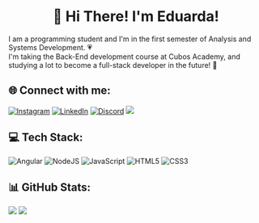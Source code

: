 <h1 align="center">🌸 Hi There! I'm Eduarda!</h1>
I am a programming student and I'm in the first semester of Analysis and Systems Development. 💗<br>I'm taking the Back-End development course at Cubos Academy, and studying a lot to become a full-stack developer in the future! 🚀


## 🌐 Connect with me:

[![Instagram](https://img.shields.io/badge/Instagram-%23E4405F.svg?logo=Instagram&logoColor=white)](https://instagram.com/dudsamon) [![LinkedIn](https://img.shields.io/badge/LinkedIn-%230077B5.svg?logo=linkedin&logoColor=white)](https://linkedin.com/in/eduardaamon)
[![Discord](https://img.shields.io/badge/Discord-%237289DA.svg?logo=discord&logoColor=white)](https://discord.gg/dudaamon) 
<a href = "mailto:contatoeduardaamon16@gmail.com"><img src="https://img.shields.io/badge/-Gmail-%23333.svg?&logo=gmail&logoColor=white" target="_blank"></a>


## 💻 Tech Stack:
![Angular](https://img.shields.io/badge/angular-%23DD0031.svg?style=flat&logo=angular&logoColor=white) ![NodeJS](https://img.shields.io/badge/node.js-6DA55F?style=flat&logo=node.js&logoColor=white) ![JavaScript](https://img.shields.io/badge/javascript-%23323330.svg?style=flat&logo=javascript&logoColor=%23F7DF1E) ![HTML5](https://img.shields.io/badge/html5-%23E34F26.svg?style=flat&logo=html5&logoColor=white) ![CSS3](https://img.shields.io/badge/css3-%231572B6.svg?style=flat&logo=css3&logoColor=white)

## 📊 GitHub Stats:
![](https://github-readme-stats.vercel.app/api?username=dudaamon&theme=dracula&hide_border=false&include_all_commits=true&count_private=true)
![](https://github-readme-stats.vercel.app/api/top-langs/?username=dudaamon&theme=dracula&hide_border=false&include_all_commits=true&count_private=true&layout=compact)
